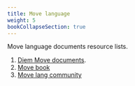 ```yaml
---
title: Move language
weight: 5
bookCollapseSection: true
---
```


Move language documents resource lists.

<!--more-->

1. [Diem Move documents](https://developers.diem.com/docs/move/overview).
2. [Move book](https://move-book.com/)
3. [Move lang community](https://www.movelang.io/)